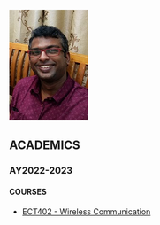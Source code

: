 ![Jinu Jayachandran](https://github.com/jinujayachandran/jinujayachandran.github.io/blob/main/images/Photo.jpg)

## ACADEMICS
### AY2022-2023
#### COURSES
+ [ECT402 - Wireless Communication](ect402wc.md)
